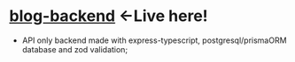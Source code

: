 # <a href="https://blog-api-backend-eoez.onrender.com">blog-backend</a> <-Live here!

- API only backend made with express-typescript, postgresql/prismaORM database and zod validation;

